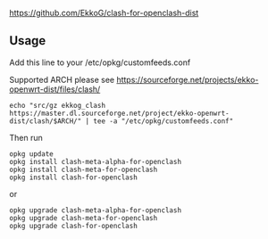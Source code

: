 https://github.com/EkkoG/clash-for-openclash-dist

## Usage

Add this line to your /etc/opkg/customfeeds.conf

Supported ARCH please see https://sourceforge.net/projects/ekko-openwrt-dist/files/clash/

```
echo "src/gz ekkog_clash https://master.dl.sourceforge.net/project/ekko-openwrt-dist/clash/$ARCH/" | tee -a "/etc/opkg/customfeeds.conf"
```
Then run

```
opkg update
opkg install clash-meta-alpha-for-openclash
opkg install clash-meta-for-openclash
opkg install clash-for-openclash
```

or

```
opkg upgrade clash-meta-alpha-for-openclash
opkg upgrade clash-meta-for-openclash
opkg upgrade clash-for-openclash
```